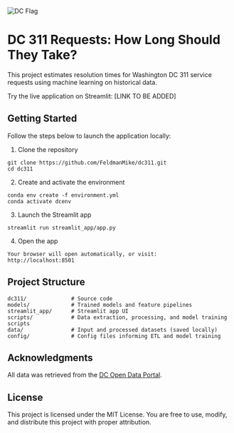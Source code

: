 ![DC Flag](https://upload.wikimedia.org/wikipedia/commons/thumb/5/5d/Flag_of_Washington%2C_D.C..svg/320px-Flag_of_Washington%2C_D.C..svg.png)

# DC 311 Requests: How Long Should They Take?
This project estimates resolution times for Washington DC 311 service requests using machine learning on historical data.

Try the live application on Streamlit: [LINK TO BE ADDED]

## Getting Started
Follow the steps below to launch the application locally:
1. Clone the repository
```
git clone https://github.com/FeldmanMike/dc311.git
cd dc311
```
2. Create and activate the environment
```
conda env create -f environment.yml
conda activate dcenv
```
3. Launch the Streamlit app
```
streamlit run streamlit_app/app.py
```
4. Open the app
```
Your browser will open automatically, or visit:
http://localhost:8501
```

## Project Structure
```
dc311/              # Source code
models/             # Trained models and feature pipelines
streamlit_app/      # Streamlit app UI
scripts/            # Data extraction, processing, and model training scripts
data/               # Input and processed datasets (saved locally)
config/             # Config files informing ETL and model training
```

## Acknowledgments
All data was retrieved from the [DC Open Data Portal](https://opendata.dc.gov/).

## License
This project is licensed under the MIT License. You are free to use, modify, and distribute this project with proper attribution.
